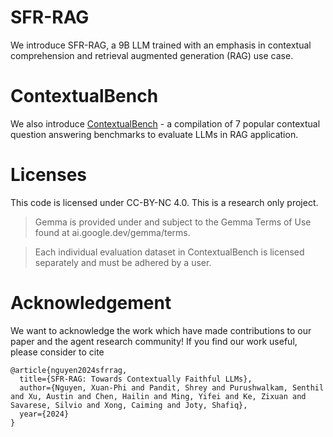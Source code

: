 # SFR-RAG
We introduce SFR-RAG, a 9B LLM trained with an emphasis in contextual comprehension and retrieval augmented generation (RAG) use case.


# ContextualBench
We also introduce [ContextualBench](./README_ContextualBench.md) - a compilation of 7 popular contextual question answering benchmarks to evaluate LLMs in RAG application.


# Licenses
This code is licensed under CC-BY-NC 4.0. This is a research only project.

> Gemma is provided under and subject to the Gemma Terms of Use found at ai.google.dev/gemma/terms.

> Each individual evaluation dataset in ContextualBench is licensed separately and must be adhered by a user.

# Acknowledgement
We want to acknowledge the work which have made contributions to our paper and the agent research community! If you find our work useful, please consider to cite


```
@article{nguyen2024sfrrag,
  title={SFR-RAG: Towards Contextually Faithful LLMs},
  author={Nguyen, Xuan-Phi and Pandit, Shrey and Purushwalkam, Senthil and Xu, Austin and Chen, Hailin and Ming, Yifei and Ke, Zixuan and Savarese, Silvio and Xong, Caiming and Joty, Shafiq},
  year={2024}
}

```


